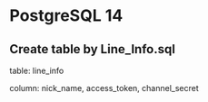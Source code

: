 # PostgreSQL 14 

## Create table by Line_Info.sql
 
<p>table: line_info</p>
<p>column: nick_name, access_token, channel_secret </p>